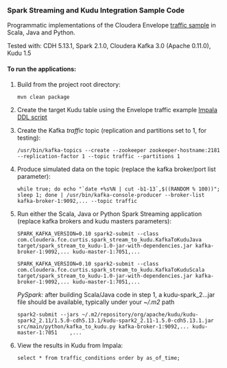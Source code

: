 ### Spark Streaming and Kudu Integration Sample Code

Programmatic implementations of the Cloudera Envelope [traffic sample](https://github.com/cloudera-labs/envelope/tree/master/examples/traffic) in Scala, Java and Python.

Tested with: CDH 5.13.1, Spark 2.1.0, Cloudera Kafka 3.0 (Apache 0.11.0), Kudu 1.5

#### To run the applications:

1. Build from the project root directory:

    ```
    mvn clean package
    ```
2. Create the target Kudu table using the Envelope traffic example [Impala DDL script](https://github.com/cloudera-labs/envelope/blob/master/examples/traffic/create_traffic_conditions.sql)
3. Create the Kafka *traffic* topic (replication and partitions set to 1, for testing):

    ```
    /usr/bin/kafka-topics --create --zookeeper zookeeper-hostname:2181 --replication-factor 1 --topic traffic --partitions 1
    ```
4. Produce simulated data on the topic (replace the kafka broker/port list parameter):

    ```
    while true; do echo "`date +%s%N | cut -b1-13`,$((RANDOM % 100))"; sleep 1; done | /usr/bin/kafka-console-producer --broker-list kafka-broker-1:9092,... --topic traffic
    ```
5. Run either the Scala, Java or Python Spark Streaming application (replace kafka brokers and kudu masters parameters):

    ```
    SPARK_KAFKA_VERSION=0.10 spark2-submit --class com.cloudera.fce.curtis.spark_stream_to_kudu.KafkaToKuduJava target/spark_stream_to_kudu-1.0-jar-with-dependencies.jar kafka-broker-1:9092,... kudu-master-1:7051,...
    ```
    ```
    SPARK_KAFKA_VERSION=0.10 spark2-submit --class com.cloudera.fce.curtis.spark_stream_to_kudu.KafkaToKuduScala target/spark_stream_to_kudu-1.0-jar-with-dependencies.jar kafka-broker-1:9092,... kudu-master-1:7051,...
    ```
    *PySpark:*  after building Scala/Java code in step 1, a kudu-spark_2...jar file should be available, typically under your *~/.m2* path
    ```
    spark2-submit --jars ~/.m2/repository/org/apache/kudu/kudu-spark2_2.11/1.5.0-cdh5.13.1/kudu-spark2_2.11-1.5.0-cdh5.13.1.jar src/main/python/kafka_to_kudu.py kafka-broker-1:9092,... kudu-master-1:7051    ,...
    ```
6. View the results in Kudu from Impala:

    ```
    select * from traffic_conditions order by as_of_time;
    ```
